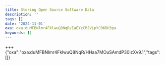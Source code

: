 ```yaml
---
title: Storing Open Source Software Data
description: ''
tags: []
date: '2024-11-01'
oxa: oxa:duMFBNlmr4FklwuQ8NqR/IaEYzCMJVLpYC06BH3pa
keywords: []
---
```


+++ {"oxa":"oxa:duMFBNlmr4FklwuQ8NqR/HHaa7MOuSAmdP30izXv9.1","tags":[]}



